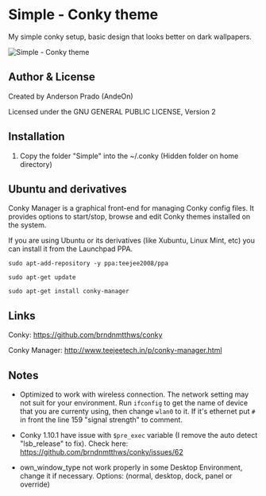 Simple - Conky theme
=================================

My simple conky setup, basic design that looks better on dark wallpapers.

![Simple - Conky theme](https://github.com/andeon/conky-simple/blob/master/Simple/Simple.jpg)



Author & License
-----------------
Created by Anderson Prado (AndeOn)

Licensed under the GNU GENERAL PUBLIC LICENSE, Version 2

Installation
------------
1. Copy the folder "Simple" into the ~/.conky (Hidden folder on home directory)

Ubuntu and derivatives
-----
Conky Manager is a graphical front-end for managing Conky config files. It provides options to start/stop, browse and edit Conky themes installed on the system. 

If you are using Ubuntu or its derivatives (like Xubuntu, Linux Mint, etc) you can install it from the Launchpad PPA.

`sudo apt-add-repository -y ppa:teejee2008/ppa`

`sudo apt-get update`

`sudo apt-get install conky-manager`

Links
-----

Conky: https://github.com/brndnmtthws/conky

Conky Manager: http://www.teejeetech.in/p/conky-manager.html

Notes
-----
- Optimized to work with wireless connection. The network setting may not suit for your environment. Run `ifconfig` to get the name of device that you are currenty using, then change `wlan0` to it. If it's ethernet put `#` in front the line 159 "signal strength" to comment.

- Conky 1.10.1 have issue with `$pre_exec` variable (I remove  the auto detect "lsb_release" to fix). Check here: https://github.com/brndnmtthws/conky/issues/62 

- own_window_type not work properly in some Desktop Environment, change it if necessary. Options:  (normal, desktop, dock, panel or override)

